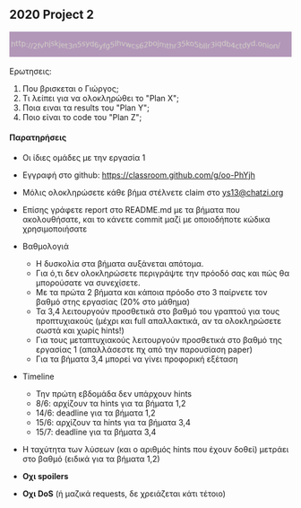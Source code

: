 ## 2020 Project 2

![](logo.png)

Ερωτησεις:

1. Που βρισκεται ο Γιώργος;
1. Τι λείπει για να ολοκληρώθει το "Plan X";
1. Ποια ειναι τα results του "Plan Y";
1. Ποιο είναι το code του "Plan Z";




#### Παρατηρήσεις

- Οι ίδιες ομάδες με την εργασία 1
- Εγγραφή στο github: https://classroom.github.com/g/oo-PhYjh
- Μόλις ολοκληρώσετε κάθε βήμα στέλνετε claim στο ys13@chatzi.org
- Επίσης γράφετε report στο README.md με τα βήματα που ακολουθήσατε, και το κάνετε commit μαζί με οποιοδήποτε κώδικα χρησιμοποιήσατε
- Βαθμολογιά
    - Η δυσκολία στα βήματα αυξάνεται απότομα.
    - Για ό,τι δεν ολοκληρώσετε περιγράψτε την πρόοδό σας και πώς θα μπορούσατε να συνεχίσετε.
    - Με τα πρώτα 2 βήματα και κάποια πρόοδο στο 3 παίρνετε τον βαθμό στης εργασίας (20% στο μάθημα)
    - Τα 3,4 λειτουργούν προσθετικά στο βαθμό του γραπτού για τους προπτυχιακούς (μέχρι και full απαλλακτικά, αν τα ολοκληρώσετε σωστά και χωρίς hints!)
    - Για τους μεταπτυχιακούς λειτουργούν προσθετικά στο βαθμό της εργασίας 1
    (απαλλάσεστε πχ από την παρουσίαση paper)
    - Για τα βήματα 3,4 μπορεί να γίνει προφορική εξέταση
- Timeline
    - Την πρώτη εβδομάδα δεν υπάρχουν hints
    - 8/6: αρχίζουν τα hints για τα βήματα 1,2
    - 14/6: deadline για τα βήματα 1,2
    - 15/6: αρχίζουν τα hints για τα βήματα 3,4
    - 15/7: deadline για τα βήματα 3,4
- Η ταχύτητα των λύσεων (και ο αριθμός hints που έχουν δοθεί) μετράει στο βαθμό
(ειδικά για τα βήματα 1,2)

- __Οχι spoilers__
- __Οχι DoS__ (ή μαζικά requests, δε χρειάζεται
κάτι τέτοιο)
